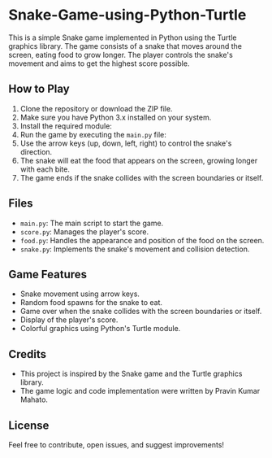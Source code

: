 # Snake-Game-using-Python-Turtle

This is a simple Snake game implemented in Python using the Turtle graphics library. The game consists of a snake that moves around the screen, eating food to grow longer. The player controls the snake's movement and aims to get the highest score possible.

## How to Play

1. Clone the repository or download the ZIP file.
2. Make sure you have Python 3.x installed on your system.
3. Install the required module:
4. Run the game by executing the `main.py` file:
5. Use the arrow keys (up, down, left, right) to control the snake's direction.
6. The snake will eat the food that appears on the screen, growing longer with each bite.
7. The game ends if the snake collides with the screen boundaries or itself.

## Files

- `main.py`: The main script to start the game.
- `score.py`: Manages the player's score.
- `food.py`: Handles the appearance and position of the food on the screen.
- `snake.py`: Implements the snake's movement and collision detection.

## Game Features

- Snake movement using arrow keys.
- Random food spawns for the snake to eat.
- Game over when the snake collides with the screen boundaries or itself.
- Display of the player's score.
- Colorful graphics using Python's Turtle module.

## Credits

- This project is inspired by the Snake game and the Turtle graphics library.
- The game logic and code implementation were written by Pravin Kumar Mahato.

## License
Feel free to contribute, open issues, and suggest improvements!
